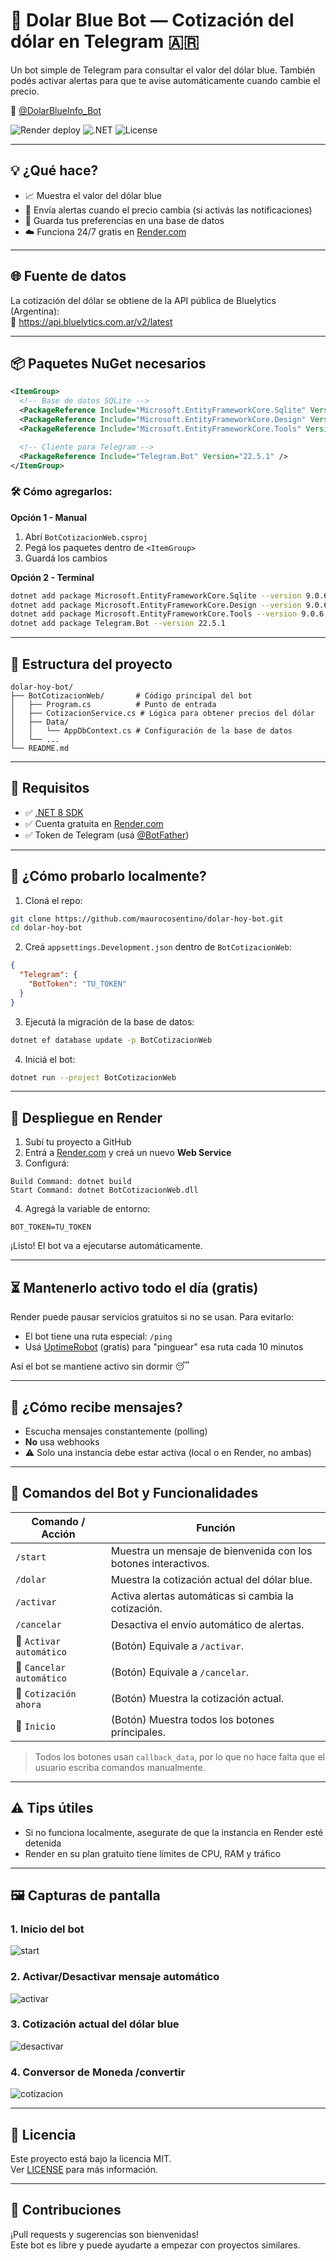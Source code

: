 # 🤖 Dolar Blue Bot — Cotización del dólar en Telegram 🇦🇷

Un bot simple de Telegram para consultar el valor del dólar blue. También podés activar alertas para que te avise automáticamente cuando cambie el precio.

📲 [@DolarBlueInfo_Bot](https://t.me/DolarBlueInfo_Bot)
  
![Render deploy](https://img.shields.io/badge/Render-Deploy-blue?logo=render)
![.NET](https://img.shields.io/badge/.NET-8.0-blueviolet)
![License](https://img.shields.io/github/license/maurocosentino/dolar-hoy-bot)

---

## 💡 ¿Qué hace?

- 📈 Muestra el valor del dólar blue
- 🔔 Envía alertas cuando el precio cambia (si activás las notificaciones)
- 💾 Guarda tus preferencias en una base de datos
- ☁️ Funciona 24/7 gratis en [Render.com](https://render.com)

---

## 🌐 Fuente de datos

La cotización del dólar se obtiene de la API pública de Bluelytics (Argentina):  
📡 https://api.bluelytics.com.ar/v2/latest

---

## 📦 Paquetes NuGet necesarios

```xml
<ItemGroup>
  <!-- Base de datos SQLite -->
  <PackageReference Include="Microsoft.EntityFrameworkCore.Sqlite" Version="9.0.6" />
  <PackageReference Include="Microsoft.EntityFrameworkCore.Design" Version="9.0.6" />
  <PackageReference Include="Microsoft.EntityFrameworkCore.Tools" Version="9.0.6" />

  <!-- Cliente para Telegram -->
  <PackageReference Include="Telegram.Bot" Version="22.5.1" />
</ItemGroup>
```

### 🛠️ Cómo agregarlos:

**Opción 1 - Manual**  
1. Abrí `BotCotizacionWeb.csproj`  
2. Pegá los paquetes dentro de `<ItemGroup>`  
3. Guardá los cambios

**Opción 2 - Terminal**
```bash
dotnet add package Microsoft.EntityFrameworkCore.Sqlite --version 9.0.6
dotnet add package Microsoft.EntityFrameworkCore.Design --version 9.0.6
dotnet add package Microsoft.EntityFrameworkCore.Tools --version 9.0.6
dotnet add package Telegram.Bot --version 22.5.1
```

---

## 📂 Estructura del proyecto

```
dolar-hoy-bot/
├── BotCotizacionWeb/       # Código principal del bot
│   ├── Program.cs          # Punto de entrada
│   ├── CotizacionService.cs # Lógica para obtener precios del dólar
│   ├── Data/
│   │   └── AppDbContext.cs # Configuración de la base de datos
│   └── ...
└── README.md
```

---

## 🔧 Requisitos

- ✅ [.NET 8 SDK](https://dotnet.microsoft.com/en-us/download)
- ✅ Cuenta gratuita en [Render.com](https://render.com)
- ✅ Token de Telegram (usá [@BotFather](https://t.me/BotFather))

---

## 🧪 ¿Cómo probarlo localmente?

1. Cloná el repo:
```bash
git clone https://github.com/maurocosentino/dolar-hoy-bot.git
cd dolar-hoy-bot
```

2. Creá `appsettings.Development.json` dentro de `BotCotizacionWeb`:
```json
{
  "Telegram": {
    "BotToken": "TU_TOKEN"
  }
}
```

3. Ejecutá la migración de la base de datos:
```bash
dotnet ef database update -p BotCotizacionWeb
```

4. Iniciá el bot:
```bash
dotnet run --project BotCotizacionWeb
```

---

## 🚀 Despliegue en Render

1. Subí tu proyecto a GitHub  
2. Entrá a [Render.com](https://render.com) y creá un nuevo **Web Service**  
3. Configurá:

```
Build Command: dotnet build
Start Command: dotnet BotCotizacionWeb.dll
```

4. Agregá la variable de entorno:
```
BOT_TOKEN=TU_TOKEN
```

¡Listo! El bot va a ejecutarse automáticamente.

---

## ⏳ Mantenerlo activo todo el día (gratis)

Render puede pausar servicios gratuitos si no se usan. Para evitarlo:

- El bot tiene una ruta especial: `/ping`
- Usá [UptimeRobot](https://uptimerobot.com) (gratis) para "pinguear" esa ruta cada 10 minutos

Así el bot se mantiene activo sin dormir 😴

---

## 💬 ¿Cómo recibe mensajes?

- Escucha mensajes constantemente (polling)
- **No** usa webhooks
- ⚠️ Solo una instancia debe estar activa (local o en Render, no ambas)

---

## 🧠 Comandos del Bot y Funcionalidades

| Comando / Acción        | Función                                                                 |
|-------------------------|-------------------------------------------------------------------------|
| `/start`                | Muestra un mensaje de bienvenida con los botones interactivos.         |
| `/dolar`                | Muestra la cotización actual del dólar blue.                 |
| `/activar`              | Activa alertas automáticas si cambia la cotización.                   |
| `/cancelar`             | Desactiva el envío automático de alertas.                              |
| 🔘 `Activar automático` | (Botón) Equivale a `/activar`.                                         |
| 🔘 `Cancelar automático`| (Botón) Equivale a `/cancelar`.                                        |
| 🔘 `Cotización ahora`   | (Botón) Muestra la cotización actual.                                  |
| 🔘 `Inicio`             | (Botón) Muestra todos los botones principales.                         |

> Todos los botones usan `callback_data`, por lo que no hace falta que el usuario escriba comandos manualmente.

---

## ⚠️ Tips útiles

- Si no funciona localmente, asegurate de que la instancia en Render esté detenida
- Render en su plan gratuito tiene límites de CPU, RAM y tráfico

---

## 🖼️ Capturas de pantalla

### 1. Inicio del bot
![start](assets/Start.jpg)

### 2. Activar/Desactivar mensaje automático
![activar](assets/Activar-DesactivarMensaje.jpg)

### 3. Cotización actual del dólar blue
![desactivar](assets/CotizacionActual.jpg)

### 4. Conversor de Moneda /convertir 
![cotizacion](assets/ConversorMoneda.jpg)

---

## 📄 Licencia

Este proyecto está bajo la licencia MIT.  
Ver [LICENSE](./LICENSE) para más información.

---

## 🤝 Contribuciones

¡Pull requests y sugerencias son bienvenidas!  
Este bot es libre y puede ayudarte a empezar con proyectos similares.